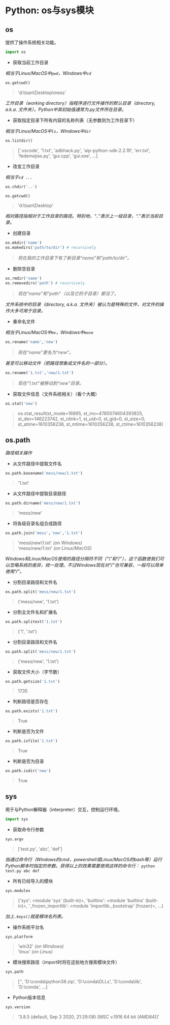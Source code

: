 # Python: os与sys模块

## **os**

提供了操作系统相关功能。

```py
import os
```

- 获取当前工作目录

*相当于Linux/MacOS中`pwd`，Windows中`cd`*

```py
os.getcwd()
```

> 'd:\\tsan\\Desktop\\mess'

*工作目录（working directory）指程序进行文件操作的默认目录（directory, a.k.a. 文件夹）。Python中其初始值通常为.py文件所在目录。*

- 获取指定目录下所有内容的名称列表（无参数则为工作目录下）

*相当于Linux/MacOS中`ls`，Windows中`dir`*

```py
os.listdir()
```

> ['.vscode', '1.txt', 'adbhack.py', 'aip-python-sdk-2.2.19', 'err.txt', 'fedemejias.py', 'gui.cpp', 'gui.exe', ...]

- 改变工作目录

*相当于`cd ...`*

```py
os.chdir('..')

os.getcwd()
```

> 'd:\\tsan\\Desktop'

*相对路径指相对于工作目录的路径。特别地，“..”表示上一级目录，“.”表示当前目录。*

- 创建目录

```py
os.mkdir('name')
os.makedirs('path/to/dir') # recursively
```

> *现在我的工作目录下有了新目录“name”和“path/to/dir”。*

- 删除空目录

```py
os.rmdir('name')
os.removedirs('path') # recursively
```

> *现在“name”和“path”（以及它的子目录）都没了。*

*文件系统中的目录（directory, a.k.a. 文件夹）被认为是特殊的文件，对文件的操作大多可用于目录。*

- 重命名文件

*相当于Linux/MacOS中`mv`，Windows中`move`*

```py
os.rename('name','new')
```

> *现在“name”更名为“new”。*

*甚至可以移动文件（把路径想象成文件名的一部分）。*

```py
os.rename('1.txt','new/1.txt')
```

> *现在“1.txt”被移动到“new”目录。*

- 获取文件信息（文件系统相关）（看个大概）

```py
os.stat('new')
```

> os.stat_result(st_mode=16895, st_ino=4785074604393825, st_dev=146223742, st_nlink=1, st_uid=0, st_gid=0, st_size=0, st_atime=1610356238, st_mtime=1610356238, st_ctime=1610356238)

## os.path

*路径相关操作*

- 从文件路径中提取文件名

```py
os.path.basename('mess/new/1.txt')
```

> '1.txt'

- 从文件路径中提取目录路径

```py
os.path.dirname('mess/new/1.txt')
```

> 'mess/new'

- 将各级目录名组合成路径

```py
os.path.join('mess','new','1.txt')
```

> 'mess\\new\\1.txt' *(on Windows)*\
> 'mess/new/1.txt' *(on Linux/MacOS)*

*Windows和Linux/MacOS使用的路径分隔符不同（“\”和“/”），这个函数使我们可以忽略系统的差异，统一处理。不过Windows现在对“/”也可兼容，一般可以简单使用“/”。*

- 分割目录路径和文件名

```py
os.path.split('mess/new/1.txt')
```

> ('mess/new', '1.txt')

- 分割主文件名和扩展名

```py
os.path.splitext('1.txt')
```

> ('1', '.txt')

- 分割目录路径和文件名

```py
os.path.split('mess/new/1.txt')
```

> ('mess/new', '1.txt')

- 获取文件大小（字节数）

```py
os.path.getsize('1.txt')
```

> 1735

- 判断路径是否存在

```py
os.path.exists('1.txt')
```

> True

- 判断是否为文件

```py
os.path.isfile('1.txt')
```

> True

- 判断是否为目录

```py
os.path.isdir('new')
```

> True

## **sys**

用于与Python解释器（interpreter）交互，控制运行环境。

```py
import sys
```

- 获取命令行参数

```py
sys.argv
```

> ['test.py', 'abc', 'def']

*指通过命令行（Windows的cmd，powershell或Linux/MacOS的bash等）运行Python脚本时指定的参数。获得以上的效果需要使用这样的命令行：* `python test.py abc def`

- 所有已经导入的模块

```py
sys.modules
```

> {'sys': <module 'sys' (built-in)>, 'builtins': <module 'builtins' (built-in)>, '_frozen_importlib': <module 'importlib._bootstrap' (frozen)>, ...}

*加上`.keys()`就是模块名列表。*

- 操作系统平台名

```py
sys.platform
```

> 'win32' *(on Windows)*\
> 'linux' *(on Linux)*

- 模块搜索路径（import时将在这些地方搜索模块文件）

```py
sys.path
```

> ['', 'D:\\conda\\python38.zip', 'D:\\conda\\DLLs', 'D:\\conda\\lib', 'D:\\conda', ...]

- Python版本信息

```py
sys.version
```

> '3.8.5 (default, Sep  3 2020, 21:29:08) [MSC v.1916 64 bit (AMD64)]'